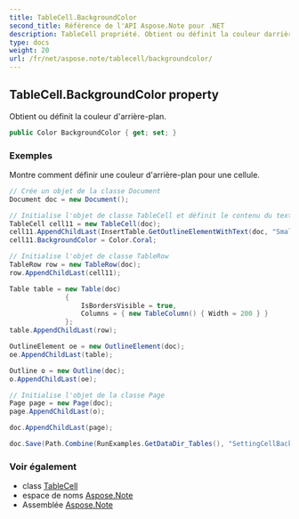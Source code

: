 ```yaml
---
title: TableCell.BackgroundColor
second_title: Référence de l'API Aspose.Note pour .NET
description: TableCell propriété. Obtient ou définit la couleur darrièreplan.
type: docs
weight: 20
url: /fr/net/aspose.note/tablecell/backgroundcolor/
---
```

## TableCell.BackgroundColor property

Obtient ou définit la couleur d'arrière-plan.

```csharp
public Color BackgroundColor { get; set; }
```

### Exemples

Montre comment définir une couleur d'arrière-plan pour une cellule.

```csharp
// Crée un objet de la classe Document
Document doc = new Document();

// Initialise l'objet de classe TableCell et définit le contenu du texte
TableCell cell11 = new TableCell(doc);
cell11.AppendChildLast(InsertTable.GetOutlineElementWithText(doc, "Small text"));
cell11.BackgroundColor = Color.Coral;

// Initialise l'objet de classe TableRow
TableRow row = new TableRow(doc);
row.AppendChildLast(cell11);

Table table = new Table(doc)
              {
                  IsBordersVisible = true,
                  Columns = { new TableColumn() { Width = 200 } }
              };
table.AppendChildLast(row);

OutlineElement oe = new OutlineElement(doc);
oe.AppendChildLast(table);

Outline o = new Outline(doc);
o.AppendChildLast(oe);

// Initialise l'objet de la classe Page
Page page = new Page(doc);
page.AppendChildLast(o);

doc.AppendChildLast(page);

doc.Save(Path.Combine(RunExamples.GetDataDir_Tables(), "SettingCellBackGroundColor.pdf"));
```

### Voir également

* class [TableCell](../)
* espace de noms [Aspose.Note](../../tablecell/)
* Assemblée [Aspose.Note](../../../)


